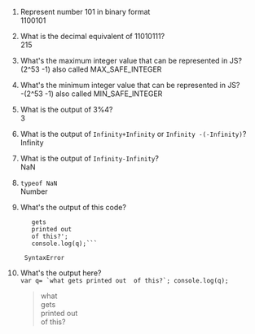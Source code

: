 1. Represent number 101 in binary format </br>
   1100101
2. What is the decimal equivalent of 11010111? </br>
   215
3. What's the maximum integer value that can be represented in JS?</br>
   (2^53 -1) also called MAX_SAFE_INTEGER
4. What's the minimum integer value that can be represented in JS?</br>
   -(2^53 -1) also called MIN_SAFE_INTEGER</br>
5. What is the output of 3%4?</br>
   3
6. What is the output of `Infinity+Infinity` or `Infinity -(-Infinity)`?</br>
   Infinity
7. What is the output of `Infinity-Infinity`?</br>
   NaN
8. `typeof NaN`</br>
   Number
9. What's the output of this code?</br>
   ```var q= 'what
	  gets
	  printed out 
      of this?';
      console.log(q);```

    SyntaxError
10. What's the output here?</br>
```var q= `what
   gets
   printed out 
   of this?`;
   console.log(q);```

    >what</br>
     gets</br>
     printed out</br>
     of this?</br>
